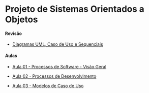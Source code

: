 # Projeto de Sistemas Orientados a Objetos


#### Revisão
 - [Diagramas UML, Caso de Uso e Sequenciais](psoo_files/slides/Aula00_UML.pdf)

#### Aulas
 - [Aula 01 - Processos de Software - Visão Geral](psoo_files/slides/Aula01_visao_geral.pdf)

 - [Aula 02 - Processos de Desenvolvimento](psoo_files/slides/Aula02_processo_desenvolvimento.pdf)

 - [Aula 03 - Modelos de Caso de Uso](psoo_files/slides/Aula03_casos_de_uso.pdf)
